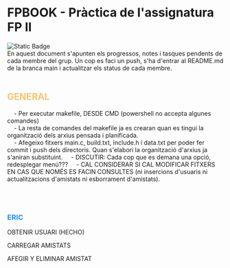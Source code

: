 # FPBOOK - Pràctica de l'assignatura FP II
<img alt="Static Badge" src="https://img.shields.io/badge/status-not_started-red">
<br>
    En aquest document s'apunten els progressos, notes i tasques pendents de cada membre del grup. Un cop es faci un push, s'ha d'entrar al README.md de la branca main i actualitzar els status de cada membre.
<br><br>
<h2 style="color:#F8C471">GENERAL</h2> 
<p>
<!-- Apunts generals -->
&nbsp &nbsp - Per executar makefile, DESDE CMD (powershell no accepta algunes comandes)<br>
&nbsp &nbsp - La resta de comandes del makefile ja es crearan quan es tingui la organització dels arxius pensada i planificada.<br>
&nbsp &nbsp - Afegeixo fitxers main.c, build.txt, include.h i data.txt per poder fer commit i push dels directoris. Quan s'elabori la organització d'arxius ja s'aniran substituint.
&nbsp &nbsp - DISCUTIR: Cada cop que es demana una opció, redesplegar menú???
&nbsp &nbsp - CAL CONSIDERAR SI CAL MODIFICAR FITXERS EN CAS QUE NOMÉS ES FACIN CONSULTES (ni insercions d'usuaris ni actualitzacions d'amistats ni esborrament d'amistats).

<!-- Fi dels apunts generals -->
</p>
<br><br>
<h3 style="color:DodgerBlue"> ERIC </h3> 
<P>
    OBTENIR USUARI (HECHO)
</p>
<p>
    CARREGAR AMISTATS
</P>
<p>
    AFEGIR Y ELIMINAR AMISTAT
</p>
<br><br>
